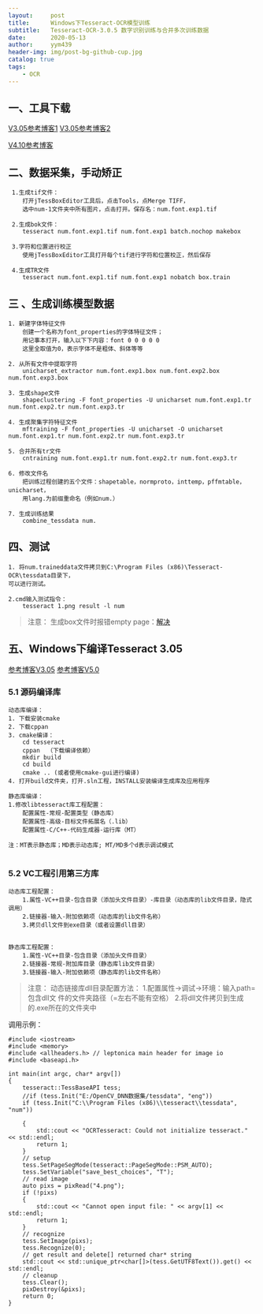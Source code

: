 ```yaml
---
layout:     post
title:      Windows下Tesseract-OCR模型训练
subtitle:   Tesseract-OCR-3.0.5 数字识别训练与合并多次训练数据
date:       2020-05-13
author:     yym439
header-img: img/post-bg-github-cup.jpg
catalog: true
tags:
    - OCR
---
```

## 一、工具下载
[V3.05参考博客1](https://blog.csdn.net/ruyulin/article/details/89046148)
[V3.05参考博客2](https://www.cnblogs.com/xpwi/p/9604567.html)

[V4.10参考博客](https://zhuanlan.zhihu.com/p/77013854)

## 二、数据采集，手动矫正

```
 1.生成tif文件：
    打开jTessBoxEditor工具后，点击Tools，点Merge TIFF，
    选中num-1文件夹中所有图片，点击打开。保存名：num.font.exp1.tif

 2.生成bok文件：
    tesseract num.font.exp1.tif num.font.exp1 batch.nochop makebox

 3.字符和位置进行校正
    使用jTessBoxEditor工具打开每个tif进行字符和位置校正，然后保存

 4.生成TR文件
    tesseract num.font.exp1.tif num.font.exp1 nobatch box.train
```

## 三 、生成训练模型数据

```
1. 新建字体特征文件
    创建一个名称为font_properties的字体特征文件；
    用记事本打开，输入以下下内容：font 0 0 0 0 0
    这里全取值为0，表示字体不是粗体、斜体等等

2. 从所有文件中提取字符
    unicharset_extractor num.font.exp1.box num.font.exp2.box num.font.exp3.box

3. 生成shape文件
    shapeclustering -F font_properties -U unicharset num.font.exp1.tr num.font.exp2.tr num.font.exp3.tr

4. 生成聚集字符特征文件
    mftraining -F font_properties -U unicharset -O unicharset num.font.exp1.tr num.font.exp2.tr num.font.exp3.tr

5. 合并所有tr文件
    cntraining num.font.exp1.tr num.font.exp2.tr num.font.exp3.tr

6. 修改文件名
    把训练过程创建的五个文件：shapetable，normproto，inttemp，pffmtable，unicharset，
    用lang.为前缀重命名（例如num.）

7. 生成训练结果
    combine_tessdata num.

```


## 四、测试

```
1. 将num.traineddata文件拷贝到C:\Program Files (x86)\Tesseract-OCR\tessdata目录下，
可以进行测试。

2.cmd输入测试指令：
    tesseract 1.png result -l num
```

>注意：
生成box文件时报错empty page：[解决](https://blog.csdn.net/fire669842703/article/details/103009578)


## 五、Windows下编译Tesseract 3.05

[参考博客V3.05](https://www.polarxiong.com/archives/Tesseract-3-05%E5%8F%8A%E4%B9%8B%E5%90%8E%E7%89%88%E6%9C%AC%E7%BC%96%E8%AF%91%E7%94%9F%E6%88%90%E5%8A%A8%E6%80%81%E9%93%BE%E6%8E%A5%E5%BA%93DLL.html)
[参考博客V5.0](https://zhuanlan.zhihu.com/p/75737812)

### 5.1 源码编译库
```
动态库编译：
1. 下载安装cmake
2. 下载cppan
3. cmake编译：
    cd tesseract
    cppan  （下载编译依赖）
    mkdir build
    cd build
    cmake .. (或者使用cmake-gui进行编译)
4. 打开build文件夹，打开.sln工程，INSTALL安装编译生成库及应用程序

静态库编译：
1.修改libtesseract库工程配置：
	配置属性-常规-配置类型（静态库）
	配置属性-高级-目标文件拓展名（.lib）
	配置属性-C/C++-代码生成器-运行库（MT）

注：MT表示静态库；MD表示动态库; MT/MD多个d表示调试模式
	
```

### 5.2 VC工程引用第三方库

```
动态库工程配置：
    1.属性-VC++目录-包含目录（添加头文件目录）-库目录（动态库的lib文件目录，隐式调用）
    2.链接器-输入-附加依赖项（动态库的lib文件名称）
	3.拷贝dll文件到exe目录（或者设置dll目录）


静态库工程配置：
	1.属性-VC++目录-包含目录（添加头文件目录）
	2.链接器-常规-附加库目录（静态库lib文件目录）
	3.链接器-输入-附加依赖项（静态库的lib文件名称）
```

>注意：
动态链接库dll目录配置方法：
	1.配置属性->调试->环境：输入path=包含dll文	件的文件夹路径（=左右不能有空格）
	2.将dll文件拷贝到生成的.exe所在的文件夹中

调用示例：
```
#include <iostream>
#include <memory>
#include <allheaders.h> // leptonica main header for image io
#include <baseapi.h>

int main(int argc, char* argv[])
{
	tesseract::TessBaseAPI tess;
	//if (tess.Init("E:/OpenCV_DNN数据集/tessdata", "eng"))
	if (tess.Init("C:\\Program Files (x86)\\tesseract\\tessdata", "num"))

	{
		std::cout << "OCRTesseract: Could not initialize tesseract." << std::endl;
		return 1;
	}
	// setup
	tess.SetPageSegMode(tesseract::PageSegMode::PSM_AUTO);
	tess.SetVariable("save_best_choices", "T");
	// read image
	auto pixs = pixRead("4.png");
	if (!pixs)
	{
		std::cout << "Cannot open input file: " << argv[1] << std::endl;
		return 1;
	}
	// recognize
	tess.SetImage(pixs);
	tess.Recognize(0);
	// get result and delete[] returned char* string
	std::cout << std::unique_ptr<char[]>(tess.GetUTF8Text()).get() << std::endl;
	// cleanup
	tess.Clear();
	pixDestroy(&pixs);
	return 0;
}
```